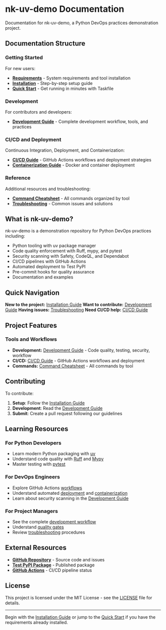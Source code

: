 # nk-uv-demo Documentation

Documentation for nk-uv-demo, a Python DevOps practices demonstration project.

## Documentation Structure

### Getting Started
For new users:

- **[Requirements](getting-started/requirements.md)** - System requirements and tool installation
- **[Installation](getting-started/installation.md)** - Step-by-step setup guide
- **[Quick Start](getting-started/quickstart.md)** - Get running in minutes with Taskfile

### Development
For contributors and developers:

- **[Development Guide](development.md)** - Complete development workflow, tools, and practices

### CI/CD and Deployment
Continuous Integration, Deployment, and Containerization:

- **[CI/CD Guide](ci-cd.md)** - GitHub Actions workflows and deployment strategies
- **[Containerization Guide](containerization.md)** - Docker and container deployment

### Reference
Additional resources and troubleshooting:

- **[Command Cheatsheet](command-cheatsheet.md)** - All commands organized by tool
- **[Troubleshooting](troubleshooting.md)** - Common issues and solutions

## What is nk-uv-demo?

nk-uv-demo is a demonstration repository for Python DevOps practices including:

- Python tooling with uv package manager
- Code quality enforcement with Ruff, mypy, and pytest
- Security scanning with Safety, CodeQL, and Dependabot
- CI/CD pipelines with GitHub Actions
- Automated deployment to Test PyPI
- Pre-commit hooks for quality assurance
- Documentation and examples

## Quick Navigation

**New to the project:** [Installation Guide](getting-started/installation.md)
**Want to contribute:** [Development Guide](development.md)
**Having issues:** [Troubleshooting](troubleshooting.md)
**Need CI/CD help:** [CI/CD Guide](ci-cd.md)

## Project Features

### Tools and Workflows

- **Development:** [Development Guide](development.md) - Code quality, testing, security, workflow
- **CI/CD:** [CI/CD Guide](ci-cd.md) - GitHub Actions workflows and deployment
- **Commands:** [Command Cheatsheet](command-cheatsheet.md) - All commands by tool

## Contributing

To contribute:

1. **Setup**: Follow the [Installation Guide](getting-started/installation.md)
2. **Development**: Read the [Development Guide](development.md)
3. **Submit**: Create a pull request following our guidelines

## Learning Resources

### For Python Developers
- Learn modern Python packaging with [uv](https://docs.astral.sh/uv/)
- Understand code quality with [Ruff](https://docs.astral.sh/ruff/) and [Mypy](https://mypy-lang.org/)
- Master testing with [pytest](https://docs.pytest.org/)

### For DevOps Engineers
- Explore GitHub Actions [workflows](ci-cd.md)
- Understand automated [deployment](ci-cd.md) and [containerization](containerization.md)
- Learn about security scanning in the [Development Guide](development.md)

### For Project Managers
- See the complete [development workflow](development.md)
- Understand [quality gates](ci-cd.md#quality-gates-and-branch-protection)
- Review [troubleshooting](troubleshooting.md) procedures

## External Resources

- **[GitHub Repository](https://github.com/ac-willeke/nk-uv-demo)** - Source code and issues
- **[Test PyPI Package](https://test.pypi.org/project/nk-uv-demo/)** - Published package
- **[GitHub Actions](https://github.com/ac-willeke/nk-uv-demo/actions)** - CI/CD pipeline status

## License

This project is licensed under the MIT License - see the [LICENSE](../LICENSE) file for details.

---

Begin with the [Installation Guide](getting-started/installation.md) or jump to the [Quick Start](getting-started/quickstart.md) if you have the requirements already installed.
